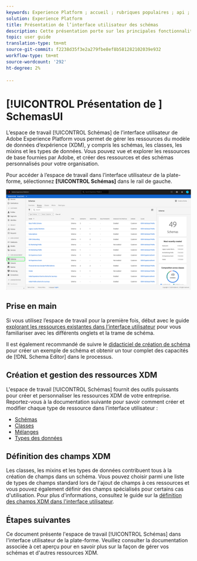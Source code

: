 ```yaml
---
keywords: Experience Platform ; accueil ; rubriques populaires ; api ; API ; XDM ; système XDM ; modèle de données d’expérience ; modèle de données ; ui ; espace de travail ;
solution: Experience Platform
title: Présentation de l’interface utilisateur des schémas
description: Cette présentation porte sur les principales fonctionnalités de l'espace de travail Schémas en Experience Platform.
topic: user guide
translation-type: tm+mt
source-git-commit: f2238d35f3e2a279fbe8ef8b581282102039e932
workflow-type: tm+mt
source-wordcount: '292'
ht-degree: 2%

---
```



# [!UICONTROL Présentation de ] SchemasUI

L’espace de travail [!UICONTROL Schémas] de l’interface utilisateur de Adobe Experience Platform vous permet de gérer les ressources du modèle de données d’expérience (XDM), y compris les schémas, les classes, les mixins et les types de données. Vous pouvez vue et explorer les ressources de base fournies par Adobe, et créer des ressources et des schémas personnalisés pour votre organisation.

Pour accéder à l’espace de travail dans l’interface utilisateur de la plate-forme, sélectionnez **[!UICONTROL Schémas]** dans le rail de gauche.

![](../images/ui/overview/schemas-tab.png)

## Prise en main

Si vous utilisez l’espace de travail pour la première fois, début avec le guide [explorant les ressources existantes dans l’interface utilisateur](./explore.md) pour vous familiariser avec les différents onglets et la trame de schéma.

Il est également recommandé de suivre le [didacticiel de création de schéma](../tutorials/create-schema-ui.md) pour créer un exemple de schéma et obtenir un tour complet des capacités de [!DNL Schema Editor] dans le processus.

## Création et gestion des ressources XDM

L&#39;espace de travail [!UICONTROL Schémas] fournit des outils puissants pour créer et personnaliser les ressources XDM de votre entreprise. Reportez-vous à la documentation suivante pour savoir comment créer et modifier chaque type de ressource dans l’interface utilisateur :

* [Schémas](./resources/schemas.md)
* [Classes](./resources/classes.md)
* [Mélanges](./resources/mixins.md)
* [Types des données](./resources/data-types.md)

## Définition des champs XDM

Les classes, les mixins et les types de données contribuent tous à la création de champs dans un schéma. Vous pouvez choisir parmi une liste de types de champs standard lors de l&#39;ajout de champs à ces ressources et vous pouvez également définir des champs spécialisés pour certains cas d&#39;utilisation. Pour plus d&#39;informations, consultez le guide sur la [définition des champs XDM dans l&#39;interface utilisateur](./fields/overview.md).

## Étapes suivantes

Ce document présente l&#39;espace de travail [!UICONTROL Schémas] dans l&#39;interface utilisateur de la plate-forme. Veuillez consulter la documentation associée à cet aperçu pour en savoir plus sur la façon de gérer vos schémas et d&#39;autres ressources XDM.